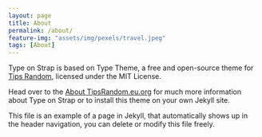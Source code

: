 ```yaml
---
layout: page
title: About
permalink: /about/
feature-img: "assets/img/pexels/travel.jpeg"
tags: [About]
---
```


Type on Strap is based on Type Theme, a free and open-source theme for [Tips Random](/), licensed under the MIT License.

Head over to the [About TipsRandom.eu.org](/) for much more information about Type on Strap or to install this theme on your own Jekyll site.

This file is an example of a page in Jekyll, that automatically shows up in the header navigation, you can delete or modify this file freely.
 
